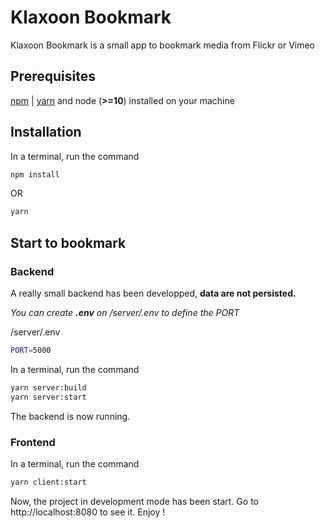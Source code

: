 # Klaxoon Bookmark

Klaxoon Bookmark is a small app to bookmark media from Flickr or Vimeo

## Prerequisites

[npm](https://www.npmjs.com/get-npm) | [yarn](https://classic.yarnpkg.com/en/docs/install/) and node (**>=10**) installed on your machine

## Installation

In a terminal, run the command

```bash
npm install
```

OR

```bash
yarn
```

## Start to bookmark

### Backend

A really small backend has been developped, **data are not persisted.**

_You can create **.env** on /server/.env to define the PORT_

/server/.env

```bash
PORT=5000
```

In a terminal, run the command

```bash
yarn server:build
yarn server:start
```

The backend is now running.

### Frontend

In a terminal, run the command

```bash
yarn client:start
```

Now, the project in development mode has been start. Go to http://localhost:8080 to see it. Enjoy !
